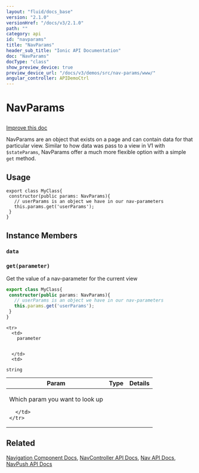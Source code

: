 ```yaml
---
layout: "fluid/docs_base"
version: "2.1.0"
versionHref: "/docs/v3/2.1.0"
path: ""
category: api
id: "navparams"
title: "NavParams"
header_sub_title: "Ionic API Documentation"
doc: "NavParams"
docType: "class"
show_preview_device: true
preview_device_url: "/docs/v3/demos/src/nav-params/www/"
angular_controller: APIDemoCtrl 
---
```










<h1 class="api-title">
<a class="anchor" name="nav-params" href="#nav-params"></a>

NavParams





</h1>

<a class="improve-v2-docs" href="http://github.com/ionic-team/ionic/edit/master//src/navigation/nav-params.ts#L0">
Improve this doc
</a>






<p>NavParams are an object that exists on a page and can contain data for that particular view.
Similar to how data was pass to a view in V1 with <code>$stateParams</code>, NavParams offer a much more flexible
option with a simple <code>get</code> method.</p>




<!-- @usage tag -->

<h2><a class="anchor" name="usage" href="#usage"></a>Usage</h2>

<pre><code class="lang-ts">export class MyClass{
 constructor(public params: NavParams){
   // userParams is an object we have in our nav-parameters
   this.params.get(&#39;userParams&#39;);
 }
}
</code></pre>




<!-- @property tags -->



<!-- instance methods on the class -->

<h2><a class="anchor" name="instance-members" href="#instance-members"></a>Instance Members</h2>

<div id="data"></div>

<h3>
<a class="anchor" name="data" href="#data"></a>
<code>data</code>
  

</h3>












<div id="get"></div>

<h3>
<a class="anchor" name="get" href="#get"></a>
<code>get(parameter)</code>
  

</h3>

Get the value of a nav-parameter for the current view

```ts
export class MyClass{
 constructor(public params: NavParams){
   // userParams is an object we have in our nav-parameters
   this.params.get('userParams');
 }
}
```




<table class="table param-table" style="margin:0;">
  <thead>
    <tr>
      <th>Param</th>
      <th>Type</th>
      <th>Details</th>
    </tr>
  </thead>
  <tbody>
    
    <tr>
      <td>
        parameter
        
        
      </td>
      <td>
        
  <code>string</code>
      </td>
      <td>
        <p>Which param you want to look up</p>

        
      </td>
    </tr>
    
  </tbody>
</table>











<!-- related link -->

<h2><a class="anchor" name="related" href="#related"></a>Related</h2>

<a href='/docs//components#navigation'>Navigation Component Docs</a>,
<a href='../NavController/'>NavController API Docs</a>,
<a href='/docs/api/components/nav/Nav/'>Nav API Docs</a>,
<a href='/docs/api/components/nav/NavPush/'>NavPush API Docs</a><!-- end content block -->


<!-- end body block -->

